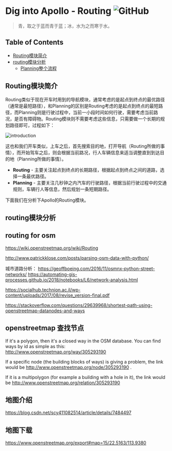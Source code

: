 # Dig into Apollo - Routing ![GitHub](https://img.shields.io/github/license/daohu527/Dig-into-Apollo.svg?style=popout)

> 青，取之于蓝而青于蓝；冰，水为之而寒于水。


## Table of Contents
- [Routing模块简介](#introduction)
- [routing模块分析](#routing)
  - [Planning整个流程](#planning_flow)
  

<a name="introduction" />


## Routing模块简介
Routing类似于现在开车时用到的导航模块，通常考虑的是起点到终点的最优路径（通常是最短路径），和Planning的区别是Routing考虑的是起点到终点的最短路径，而Planning则是行驶过程中，当前一小段时间如何行驶，需要考虑当前路况，是否有障碍物。Routing模块则不需要考虑这些信息，只需要做一个长期的规划路径即可，过程如下：  

![introduction](https://github.com/daohu527/Dig-into-Apollo/blob/master/routing/introduction.png)  

这也和我们开车类似，上车之后，首先搜索目的地，打开导航（Routing所做的事情），而开始驾车之后，则会根据当前路况，行人车辆信息来适当调整直到到达目的地（Planning所做的事情）。
* **Routing** - 主要关注起点到终点的长期路径，根据起点到终点之间的道路，选择一条最优路径。  
* **Planning** - 主要关注几秒钟之内汽车的行驶路径，根据当前行驶过程中的交通规则，车辆行人等信息，然后规划一条短期路径。  

下面我们在分析下Apollo的Routing模块。

<a name="routing" />

## routing模块分析


## routing for osm
https://wiki.openstreetmap.org/wiki/Routing

http://www.patrickklose.com/posts/parsing-osm-data-with-python/

城市道路分析：
https://geoffboeing.com/2016/11/osmnx-python-street-networks/
https://automating-gis-processes.github.io/2018/notebooks/L6/network-analysis.html

https://socialhub.technion.ac.il/wp-content/uploads/2017/08/revise_version-final.pdf

https://stackoverflow.com/questions/29639968/shortest-path-using-openstreetmap-datanodes-and-ways


## openstreetmap 查找节点
If it's a polygon, then it's a closed way in the OSM database. You can find ways by id as simple as this: http://www.openstreetmap.org/way/305293190

If a specific node (the building blocks of ways) is giving a problem, the link would be http://www.openstreetmap.org/node/305293190 .

If it is a multipolygon (for example a building with a hole in it), the link would be http://www.openstreetmap.org/relation/305293190


## 地图介绍
https://blog.csdn.net/scy411082514/article/details/7484497

## 地图下载
https://www.openstreetmap.org/export#map=15/22.5163/113.9380
